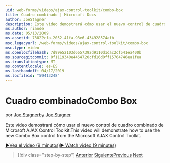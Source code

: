 ```yaml
---
uid: web-forms/videos/ajax-control-toolkit/combo-box
title: Cuadro combinado | Microsoft Docs
author: JoeStagner
description: Este vídeo demostrará cómo usar el nuevo control de cuadro combinado de Microsoft AJAX Control Toolkit.
ms.author: riande
ms.date: 05/13/2009
ms.assetid: 73822cfa-2052-41fa-98e6-434928574afb
msc.legacyurl: /web-forms/videos/ajax-control-toolkit/combo-box
msc.type: video
ms.openlocfilehash: 7d99e52103d6657392d9110d1dac2cf541ea400b
ms.sourcegitcommit: 0f1119340e4464720cfd16d0ff15764746ea1fea
ms.translationtype: MT
ms.contentlocale: es-ES
ms.lasthandoff: 04/17/2019
ms.locfileid: "59413248"
---
```

# <a name="combo-box"></a><span data-ttu-id="5df93-103">Cuadro combinado</span><span class="sxs-lookup"><span data-stu-id="5df93-103">Combo Box</span></span>

<span data-ttu-id="5df93-104">por [Joe Stagner](https://github.com/JoeStagner)</span><span class="sxs-lookup"><span data-stu-id="5df93-104">by [Joe Stagner](https://github.com/JoeStagner)</span></span>

<span data-ttu-id="5df93-105">Este vídeo demostrará cómo usar el nuevo control de cuadro combinado de Microsoft AJAX Control Toolkit.</span><span class="sxs-lookup"><span data-stu-id="5df93-105">This video will demonstrate how to use the new Combo Box control from the Microsoft AJAX Control Toolkit.</span></span>

[<span data-ttu-id="5df93-106">&#9654;Vea el vídeo (9 minutos)</span><span class="sxs-lookup"><span data-stu-id="5df93-106">&#9654; Watch video (9 minutes)</span></span>](https://channel9.msdn.com/Blogs/ASP-NET-Site-Videos/combo-box)

> [!div class="step-by-step"]
> <span data-ttu-id="5df93-107">[Anterior](color-picker.md)
> [Siguiente](editor-control.md)</span><span class="sxs-lookup"><span data-stu-id="5df93-107">[Previous](color-picker.md)
[Next](editor-control.md)</span></span>
